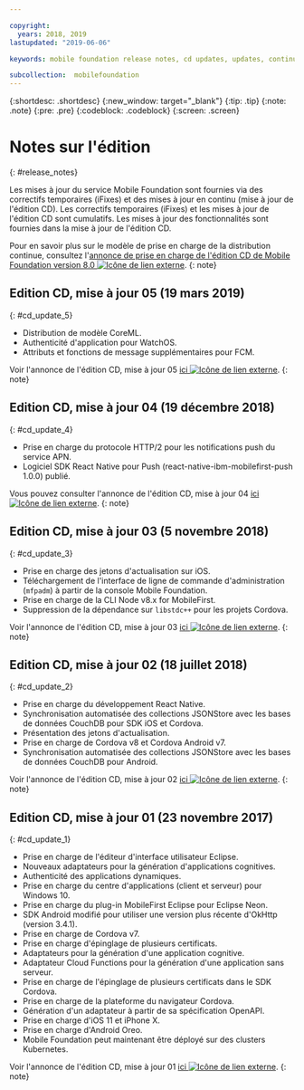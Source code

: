 ```yaml
---

copyright:
  years: 2018, 2019
lastupdated: "2019-06-06"

keywords: mobile foundation release notes, cd updates, updates, continuous delivery updates

subcollection:  mobilefoundation
---
```


{:shortdesc: .shortdesc}
{:new_window: target="_blank"}
{:tip: .tip}
{:note: .note}
{:pre: .pre}
{:codeblock: .codeblock}
{:screen: .screen}

# Notes sur l'édition
{: #release_notes}

Les mises à jour du service Mobile Foundation sont fournies via des correctifs temporaires (iFixes) et des mises à jour en continu (mise à jour de l'édition CD). Les correctifs temporaires (iFixes) et les mises à jour de l'édition CD sont cumulatifs. Les mises à jour des fonctionnalités sont fournies dans la mise à jour de l'édition CD.

Pour en savoir plus sur le modèle de prise en charge de la distribution continue, consultez l'[annonce de prise en charge de l'édition CD de Mobile Foundation version 8.0 ![Icône de lien externe](../../icons/launch-glyph.svg "Icône de lien externe")](https://www-01.ibm.com/common/ssi/ShowDoc.wss?docURL=/common/ssi/rep_ca/0/897/ENUS217-390/index.html&request_locale=en).
{: note}

## Edition CD, mise à jour 05 (19 mars 2019)
{: #cd_update_5}

* Distribution de modèle CoreML.
* Authenticité d'application pour WatchOS.
* Attributs et fonctions de message supplémentaires pour FCM.

Voir l'annonce de l'édition CD, mise à jour 05 [ici ![Icône de lien externe](../../icons/launch-glyph.svg "Icône de lien externe")](https://mobilefirstplatform.ibmcloud.com/blog/2019/03/22/8-0-cd-update-release).
{: note}

## Edition CD, mise à jour 04 (19 décembre 2018)
{: #cd_update_4}

* Prise en charge du protocole HTTP/2 pour les notifications push du service APN.
* Logiciel SDK React Native pour Push (react-native-ibm-mobilefirst-push 1.0.0) publié.

Vous pouvez consulter l'annonce de l'édition CD, mise à jour 04 [ici ![Icône de lien externe](../../icons/launch-glyph.svg "Icône de lien externe")](https://mobilefirstplatform.ibmcloud.com/blog/2018/12/24/8-0-cd-update-release/).
{: note}

## Edition CD, mise à jour 03 (5 novembre 2018)
{: #cd_update_3}

* Prise en charge des jetons d'actualisation sur iOS.
* Téléchargement de l'interface de ligne de commande d'administration (`mfpadm`) à partir de la console Mobile Foundation.
* Prise en charge de la CLI Node v8.x for MobileFirst.
* Suppression de la dépendance sur `libstdc++` pour les projets Cordova.

Voir l'annonce de l'édition CD, mise à jour 03 [ici ![Icône de lien externe](../../icons/launch-glyph.svg "Icône de lien externe")](https://mobilefirstplatform.ibmcloud.com/blog/2018/11/15/8-0-cd-update-release/).
{: note}

## Edition CD, mise à jour 02 (18 juillet 2018)
{: #cd_update_2}

* Prise en charge du développement React Native.
* Synchronisation automatisée des collections JSONStore avec les bases de données CouchDB pour SDK iOS et Cordova.
* Présentation des jetons d'actualisation.
* Prise en charge de Cordova v8 et Cordova Android v7.
* Synchronisation automatisée des collections JSONStore avec les bases de données CouchDB pour Android.

Voir l'annonce de l'édition CD, mise à jour 02 [ici ![Icône de lien externe](../../icons/launch-glyph.svg "Icône de lien externe")](https://mobilefirstplatform.ibmcloud.com/blog/2018/07/24/8-0-cd-update-release/).
{: note}

## Edition CD, mise à jour 01 (23 novembre 2017)
{: #cd_update_1}

* Prise en charge de l'éditeur d'interface utilisateur Eclipse.
* Nouveaux adaptateurs pour la génération d'applications cognitives.
* Authenticité des applications dynamiques.
* Prise en charge du centre d'applications (client et serveur) pour Windows 10.
* Prise en charge du plug-in MobileFirst Eclipse pour Eclipse Neon.
* SDK Android modifié pour utiliser une version plus récente d'OkHttp (version 3.4.1).
* Prise en charge de Cordova v7.
* Prise en charge d'épinglage de plusieurs certificats.
* Adaptateurs pour la génération d'une application cognitive.
* Adaptateur Cloud Functions pour la génération d'une application sans serveur.
* Prise en charge de l'épinglage de plusieurs certificats dans le SDK Cordova.
* Prise en charge de la plateforme du navigateur Cordova.
* Génération d'un adaptateur à partir de sa spécification OpenAPI.
* Prise en charge d'iOS 11 et iPhone X.
* Prise en charge d'Android Oreo.
* Mobile Foundation peut maintenant être déployé sur des clusters Kubernetes.


Voir l'annonce de l'édition CD, mise à jour 01 [ici ![Icône de lien externe](../../icons/launch-glyph.svg "Icône de lien externe")](https://mobilefirstplatform.ibmcloud.com/blog/2017/11/27/8-0-cd-update-release/).
{: note}

